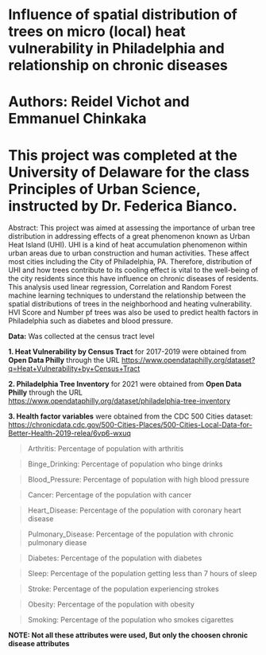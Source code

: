 # Influence of spatial distribution of trees on micro (local) heat vulnerability in Philadelphia and relationship on chronic diseases
# Authors: Reidel Vichot and Emmanuel Chinkaka
# This project was completed at the University of Delaware for the class Principles of Urban Science, instructed by Dr. Federica Bianco.

Abstract: This project was aimed at assessing the importance of urban tree distribution in addressing effects of a great phenomenon known as Urban Heat Island (UHI). UHI is a kind of heat accumulation phenomenon within urban areas due to urban construction and human activities. These affect most cities including the City of Philadelphia, PA. Therefore, distribution of UHI and how trees contribute to its cooling effect is vital to the well-being of the city residents since this have influence on chronic diseases of residents. This analysis used linear regression, Correlation and Random Forest machine learning techniques to understand the relationship between the spatial distributions of trees in the neighborhood and heating vulnerability. HVI Score and Number pf trees was also be used to predict health factors in Philadelphia such as diabetes and blood pressure.

**Data:** Was collected at the census tract level

**1. Heat Vulnerability by Census Tract**  for 2017-2019 were obtained from **Open Data Philly** through the URL https://www.opendataphilly.org/dataset?q=Heat+Vulnerability+by+Census+Tract

**2. Philadelphia Tree Inventory** for 2021 were obtained from **Open Data Philly** through the URL https://www.opendataphilly.org/dataset/philadelphia-tree-inventory 

**3. Health factor variables** were obtained from the CDC 500 Cities dataset: https://chronicdata.cdc.gov/500-Cities-Places/500-Cities-Local-Data-for-Better-Health-2019-relea/6vp6-wxuq

> Arthritis: Percentage of population with arthritis

> Binge_Drinking: Percentage of population who binge drinks

> Blood_Pressure: Percentage of population with high blood pressure

> Cancer: Percentage of the population with cancer

> Heart_Disease: Percentage of the population with coronary heart disease

> Pulmonary_Disease: Percentage of the population with chronic pulmonary diease

> Diabetes: Percentage of the population with diabetes

> Sleep: Percentage of the population getting less than 7 hours of sleep

> Stroke: Percentage of the population experiencing strokes

> Obesity: Percentage of the population with obesity

> Smoking: Percentage of the population who smokes cigarettes 

**NOTE: Not all these attributes were used, But only the choosen chronic disease attributes**



